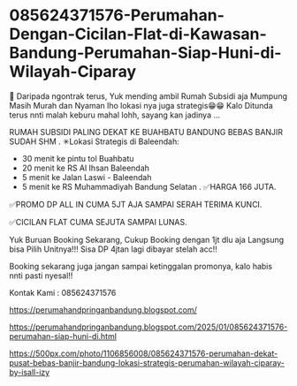 # 085624371576-Perumahan-Dengan-Cicilan-Flat-di-Kawasan-Bandung-Perumahan-Siap-Huni-di-Wilayah-Ciparay
📢 Daripada ngontrak terus, Yuk mending ambil Rumah Subsidi aja Mumpung Masih Murah dan Nyaman lho lokasi nya juga strategis😁😁
Kalo Ditunda terus nnti malah keburu mahal lohh, sayang kan jadinya ...

RUMAH SUBSIDI PALING DEKAT KE BUAHBATU BANDUNG BEBAS BANJIR SUDAH SHM
.
✳Lokasi Strategis di Baleendah:
- 30 menit ke pintu tol Buahbatu
- 20 menit ke RS Al Ihsan Baleendah
- 5 menit ke Jalan Laswi - Baleendah
- 5 menit ke RS Muhammadiyah Bandung Selatan
.
✅HARGA 166 JUTA. 

✅PROMO DP ALL IN CUMA 5JT AJA SAMPAI SERAH TERIMA KUNCI. 

✅CICILAN FLAT CUMA SEJUTA SAMPAI LUNAS.

Yuk Buruan Booking Sekarang, Cukup Booking dengan 1jt dlu aja Langsung bisa Pilih Unitnya!!!
Sisa DP 4jtan lagi dibayar stelah acc!!

Booking sekarang juga jangan sampai ketinggalan promonya, kalo habis nnti pasti nyesal!!

Kontak Kami : 085624371576

https://perumahandpringanbandung.blogspot.com/

https://perumahandpringanbandung.blogspot.com/2025/01/085624371576-perumahan-siap-huni-di.html

https://500px.com/photo/1106856008/085624371576-perumahan-dekat-pusat-bebas-banjir-bandung-lokasi-strategis-perumahan-wilayah-ciparay-by-isall-izy
